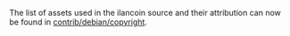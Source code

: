 The list of assets used in the ilancoin source and their attribution can now be found in [contrib/debian/copyright](../contrib/debian/copyright).
